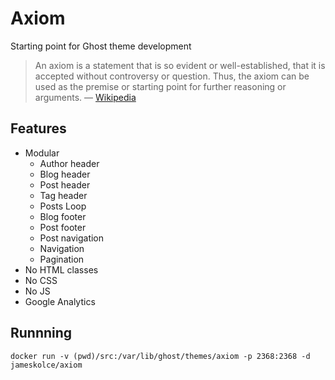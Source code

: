 # Axiom
Starting point for Ghost theme development

> An axiom is a statement that is so evident or well-established, that it is accepted without controversy or question. Thus, the axiom can be used as the premise or starting point for further reasoning or arguments. — [Wikipedia](https://en.wikipedia.org/wiki/Axiom)

## Features

- Modular
    - Author header
    - Blog header
    - Post header
    - Tag header
    - Posts Loop
    - Blog footer
    - Post footer
    - Post navigation
    - Navigation
    - Pagination
- No HTML classes
- No CSS
- No JS
- Google Analytics

## Runnning

```
docker run -v (pwd)/src:/var/lib/ghost/themes/axiom -p 2368:2368 -d jameskolce/axiom
```
